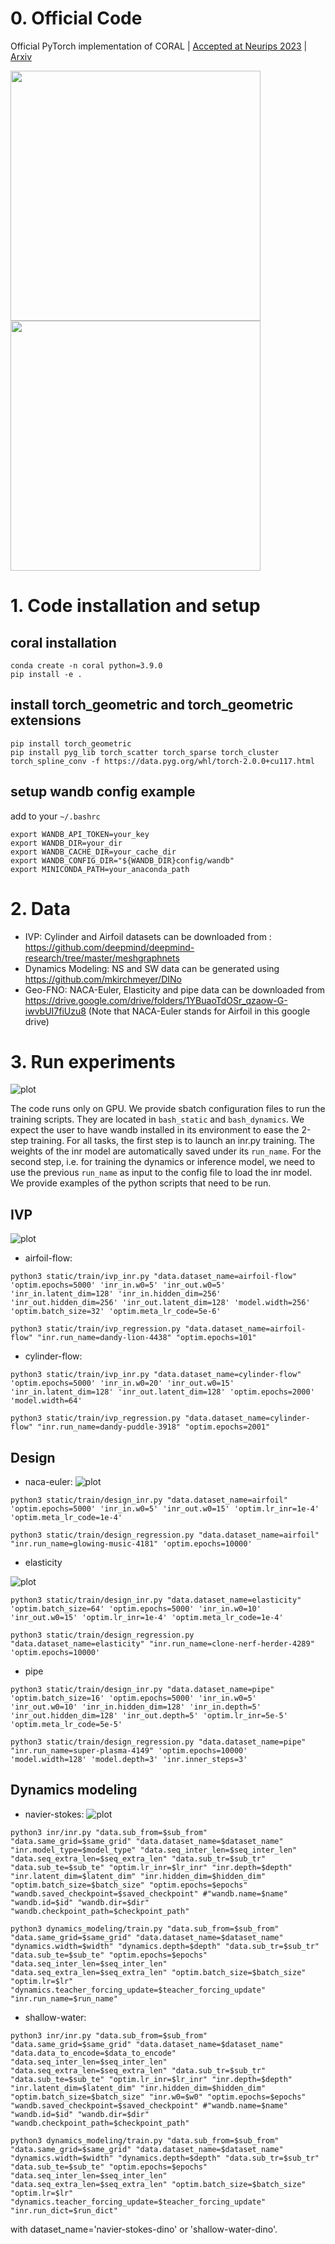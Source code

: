 # 0. Official Code
Official PyTorch implementation of CORAL | [Accepted at Neurips 2023](https://openreview.net/forum?id=4jEjq5nhg1&referrer=%5BAuthor%20Console%5D(%2Fgroup%3Fid%3DNeurIPS.cc%2F2023%2FConference%2FAuthors%23your-submissions)) | [Arxiv](https://arxiv.org/abs/2306.07266)

<p float="left">
  <img src="./images/poster_inference.png" width="400" />
  <img src="./images/poster_siren.png" width="400" /> 
</p>



# 1. Code installation and setup
## coral installation
```
conda create -n coral python=3.9.0
pip install -e .
```

## install torch_geometric and torch_geometric extensions
```
pip install torch_geometric
pip install pyg_lib torch_scatter torch_sparse torch_cluster torch_spline_conv -f https://data.pyg.org/whl/torch-2.0.0+cu117.html
```

## setup wandb config example

add to your `~/.bashrc`
```
export WANDB_API_TOKEN=your_key
export WANDB_DIR=your_dir
export WANDB_CACHE_DIR=your_cache_dir
export WANDB_CONFIG_DIR="${WANDB_DIR}config/wandb"
export MINICONDA_PATH=your_anaconda_path
```

# 2. Data

* IVP: Cylinder and Airfoil datasets can be downloaded from : https://github.com/deepmind/deepmind-research/tree/master/meshgraphnets
* Dynamics Modeling: NS and SW data can be generated using https://github.com/mkirchmeyer/DINo
* Geo-FNO: NACA-Euler, Elasticity and pipe data can be downloaded from https://drive.google.com/drive/folders/1YBuaoTdOSr_qzaow-G-iwvbUI7fiUzu8 (Note that NACA-Euler stands for Airfoil in this google drive)



# 3. Run experiments 
![plot](./images/poster_training.png)

The code runs only on GPU. We provide sbatch configuration files to run the training scripts. They are located in `bash_static` and `bash_dynamics`. 
We expect the user to have wandb installed in its environment to ease the 2-step training. 
For all tasks, the first step is to launch an inr.py training. The weights of the inr model are automatically saved under its `run_name`.
For the second step, i.e. for training the dynamics or inference model, we need to use the previous `run_name` as input to the config file to load the inr model.
We provide examples of the python scripts that need to be run.

## IVP

![plot](./images/cylinder_flow_3.png)

  * airfoil-flow: 
  ``` 
  python3 static/train/ivp_inr.py "data.dataset_name=airfoil-flow" 'optim.epochs=5000' 'inr_in.w0=5' 'inr_out.w0=5' 'inr_in.latent_dim=128' 'inr_in.hidden_dim=256' 'inr_out.hidden_dim=256' 'inr_out.latent_dim=128' 'model.width=256' 'optim.batch_size=32' 'optim.meta_lr_code=5e-6'
  ```
  ```
  python3 static/train/ivp_regression.py "data.dataset_name=airfoil-flow" "inr.run_name=dandy-lion-4438" "optim.epochs=101"
  ```
  * cylinder-flow:
  ```
  python3 static/train/ivp_inr.py "data.dataset_name=cylinder-flow" 'optim.epochs=5000' 'inr_in.w0=20' 'inr_out.w0=15' 'inr_in.latent_dim=128' 'inr_out.latent_dim=128' 'optim.epochs=2000' 'model.width=64'
  ```
  ```
  python3 static/train/ivp_regression.py "data.dataset_name=cylinder-flow" "inr.run_name=dandy-puddle-3918" "optim.epochs=2001"
  ```
 

## Design

* naca-euler:
![plot](./images/airfoil_prediction.png)
```
python3 static/train/design_inr.py "data.dataset_name=airfoil" 'optim.epochs=5000' 'inr_in.w0=5' 'inr_out.w0=15' 'optim.lr_inr=1e-4' 'optim.meta_lr_code=1e-4'
```

```
python3 static/train/design_regression.py "data.dataset_name=airfoil" "inr.run_name=glowing-music-4181" 'optim.epochs=10000'
```
* elasticity

![plot](./images/elasticity_prediction.png)
```
python3 static/train/design_inr.py "data.dataset_name=elasticity" 'optim.batch_size=64' 'optim.epochs=5000' 'inr_in.w0=10' 'inr_out.w0=15' 'optim.lr_inr=1e-4' 'optim.meta_lr_code=1e-4' 
```
```
python3 static/train/design_regression.py "data.dataset_name=elasticity" "inr.run_name=clone-nerf-herder-4289" 'optim.epochs=10000'
```
* pipe
```
python3 static/train/design_inr.py "data.dataset_name=pipe" 'optim.batch_size=16' 'optim.epochs=5000' 'inr_in.w0=5' 'inr_out.w0=10' 'inr_in.hidden_dim=128' 'inr_in.depth=5' 'inr_out.hidden_dim=128' 'inr_out.depth=5' 'optim.lr_inr=5e-5' 'optim.meta_lr_code=5e-5' 
```

```
python3 static/train/design_regression.py "data.dataset_name=pipe" "inr.run_name=super-plasma-4149" 'optim.epochs=10000' 'model.width=128' 'model.depth=3' 'inr.inner_steps=3' 
```

## Dynamics modeling
* navier-stokes:
![plot](./images/ns-qual-res.jpg)
```
python3 inr/inr.py "data.sub_from=$sub_from" "data.same_grid=$same_grid" "data.dataset_name=$dataset_name" "inr.model_type=$model_type" "data.seq_inter_len=$seq_inter_len" "data.seq_extra_len=$seq_extra_len" "data.sub_tr=$sub_tr" "data.sub_te=$sub_te" "optim.lr_inr=$lr_inr" "inr.depth=$depth" "inr.latent_dim=$latent_dim" "inr.hidden_dim=$hidden_dim" "optim.batch_size=$batch_size" "optim.epochs=$epochs" "wandb.saved_checkpoint=$saved_checkpoint" #"wandb.name=$name" "wandb.id=$id" "wandb.dir=$dir" "wandb.checkpoint_path=$checkpoint_path"
```

```
python3 dynamics_modeling/train.py "data.sub_from=$sub_from" "data.same_grid=$same_grid" "data.dataset_name=$dataset_name" "dynamics.width=$width" "dynamics.depth=$depth" "data.sub_tr=$sub_tr" "data.sub_te=$sub_te" "optim.epochs=$epochs" "data.seq_inter_len=$seq_inter_len" "data.seq_extra_len=$seq_extra_len" "optim.batch_size=$batch_size" "optim.lr=$lr"  "dynamics.teacher_forcing_update=$teacher_forcing_update" "inr.run_name=$run_name"
```
 
* shallow-water:
```
python3 inr/inr.py "data.sub_from=$sub_from" "data.same_grid=$same_grid" "data.dataset_name=$dataset_name" "data.data_to_encode=$data_to_encode" "data.seq_inter_len=$seq_inter_len" "data.seq_extra_len=$seq_extra_len" "data.sub_tr=$sub_tr" "data.sub_te=$sub_te" "optim.lr_inr=$lr_inr" "inr.depth=$depth" "inr.latent_dim=$latent_dim" "inr.hidden_dim=$hidden_dim" "optim.batch_size=$batch_size" "inr.w0=$w0" "optim.epochs=$epochs" "wandb.saved_checkpoint=$saved_checkpoint" #"wandb.name=$name" "wandb.id=$id" "wandb.dir=$dir" "wandb.checkpoint_path=$checkpoint_path"  
```
```
python3 dynamics_modeling/train.py "data.sub_from=$sub_from" "data.same_grid=$same_grid" "data.dataset_name=$dataset_name" "dynamics.width=$width" "dynamics.depth=$depth" "data.sub_tr=$sub_tr" "data.sub_te=$sub_te" "optim.epochs=$epochs" "data.seq_inter_len=$seq_inter_len" "data.seq_extra_len=$seq_extra_len" "optim.batch_size=$batch_size" "optim.lr=$lr"  "dynamics.teacher_forcing_update=$teacher_forcing_update" "inr.run_dict=$run_dict"
```

with dataset_name='navier-stokes-dino' or 'shallow-water-dino'.





